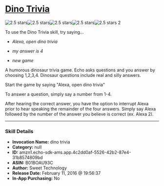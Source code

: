# [Dino Trivia](http://alexa.amazon.com/#skills/amzn1.echo-sdk-ams.app.4c2dd0af-5526-42b2-87e4-31b8574809bd)
![2.5 stars](../../images/ic_star_black_18dp_1x.png)![2.5 stars](../../images/ic_star_black_18dp_1x.png)![2.5 stars](../../images/ic_star_half_black_18dp_1x.png)![2.5 stars](../../images/ic_star_border_black_18dp_1x.png)![2.5 stars](../../images/ic_star_border_black_18dp_1x.png) 2

To use the Dino Trivia skill, try saying...

* *Alexa, open dino trivia*

* *my answer is 4*

* *new game*

A humorous dinosaur trivia game.   Echo asks questions and you answer by choosing 1,2,3,4.  Dinosaur questions include real and silly answers.

Start the game by saying "Alexa, open dino trivia"

To answer a question, simply say a number from 1-4.

After hearing the correct answer, you have the option to interrupt Alexa prior to hear speaking the remainder of the four answers.  Simply say Alexa followed by the number of the answer you believe is correct (ex. Alexa 2).

***

### Skill Details

* **Invocation Name:** dino trivia
* **Category:** null
* **ID:** amzn1.echo-sdk-ams.app.4c2dd0af-5526-42b2-87e4-31b8574809bd
* **ASIN:** B01BOAU93C
* **Author:** Sweet Technology
* **Release Date:** February 11, 2016 @ 19:56:37
* **In-App Purchasing:** No
